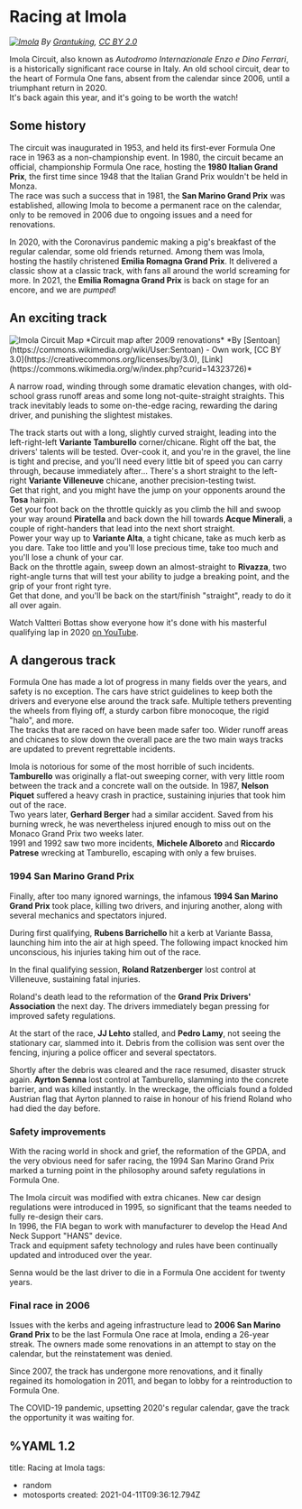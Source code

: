 # Racing at Imola

*[![Imola](/formula-one/Imola.700w.jpg)](/formula-one/Imola.jpg)*
*By [Grantuking](https://www.flickr.com/photos/grantuking/2878636275/), [CC BY 2.0](https://commons.wikimedia.org/w/index.php?curid=6726644)*

Imola Circuit, also known as *Autodromo Internazionale Enzo e Dino Ferrari*, is a historically significant race course in Italy. An old school circuit, dear to the heart of Formula One fans, absent from the calendar since 2006, until a triumphant return in 2020.  
It's back again this year, and it's going to be worth the watch!

## Some history

The circuit was inaugurated in 1953, and held its first-ever Formula One race in 1963 as a non-championship event. In 1980, the circuit became an official, championship Formula One race, hosting the **1980 Italian Grand Prix**, the first time since 1948 that the Italian Grand Prix wouldn't be held in Monza.  
The race was such a success that in 1981, the **San Marino Grand Prix** was established, allowing Imola to become a permanent race on the calendar, only to be removed in 2006 due to ongoing issues and a need for renovations.

In 2020, with the Coronavirus pandemic making a pig's breakfast of the regular calendar, some old friends returned. Among them was Imola, hosting the hastily christened **Emilia Romagna Grand Prix**. It delivered a classic show at a classic track, with fans all around the world screaming for more. In 2021, the **Emilia Romagna Grand Prix** is back on stage for an encore, and we are *pumped*!

## An exciting track


<img src="/formula-one/Imola_2009.png" class="flip" alt="Imola Circuit Map" />
*Circuit map after 2009 renovations*   
*By [Sentoan](https://commons.wikimedia.org/wiki/User:Sentoan) - Own work, [CC BY 3.0](https://creativecommons.org/licenses/by/3.0), [Link](https://commons.wikimedia.org/w/index.php?curid=14323726)*   

A narrow road, winding through some dramatic elevation changes, with old-school grass runoff areas and some long not-quite-straight straights. This track inevitably leads to some on-the-edge racing, rewarding the daring driver, and punishing the slightest mistakes.

The track starts out with a long, slightly curved straight, leading into the left-right-left **Variante Tamburello** corner/chicane. Right off the bat, the drivers' talents will be tested. Over-cook it, and you're in the gravel, the line is tight and precise, and you'll need every little bit of speed you can carry through, because immediately after… There's a short straight to the left-right **Variante Villeneuve** chicane, another precision-testing twist.  
Get that right, and you might have the jump on your opponents around the **Tosa** hairpin.  
Get your foot back on the throttle quickly as you climb the hill and swoop your way around **Piratella** and back down the hill towards **Acque Minerali**, a couple of right-handers that lead into the next short straight.  
Power your way up to **Variante Alta**, a tight chicane, take as much kerb as you dare. Take too little and you'll lose precious time, take too much and you'll lose a chunk of your car.  
Back on the throttle again, sweep down an almost-straight to **Rivazza**, two right-angle turns that will test your ability to judge a breaking point, and the grip of your front right tyre.  
Get that done, and you'll be back on the start/finish "straight", ready to do it all over again.

Watch Valtteri Bottas show everyone how it's done with his masterful qualifying lap in 2020 [on YouTube](https://www.youtube.com/watch?v=_acrCQuCy-8).

## A dangerous track

Formula One has made a lot of progress in many fields over the years, and safety is no exception. The cars have strict guidelines to keep both the drivers and everyone else around the track safe. Multiple tethers preventing the wheels from flying off, a sturdy carbon fibre monocoque, the rigid "halo", and more.  
The tracks that are raced on have been made safer too. Wider runoff areas and chicanes to slow down the overall pace are the two main ways tracks are updated to prevent regrettable incidents.

Imola is notorious for some of the most horrible of such incidents.
**Tamburello** was originally a flat-out sweeping corner, with very little room between the track and a concrete wall on the outside.
In 1987, **Nelson Piquet** suffered a heavy crash in practice, sustaining injuries that took him out of the race.  
Two years later, **Gerhard Berger** had a similar accident. Saved from his burning wreck, he was nevertheless injured enough to miss out on the Monaco Grand Prix two weeks later.  
1991 and 1992 saw two more incidents, **Michele Alboreto** and **Riccardo Patrese** wrecking at Tamburello, escaping with only a few bruises.  

### 1994 San Marino Grand Prix

Finally, after too many ignored warnings, the infamous **1994 San Marino Grand Prix** took place, killing two drivers, and injuring another, along with several mechanics and spectators injured.

During first qualifying, **Rubens Barrichello** hit a kerb at Variante Bassa, launching him into the air at high speed. The following impact knocked him unconscious, his injuries taking him out of the race.

In the final qualifying session, **Roland Ratzenberger** lost control at Villeneuve, sustaining fatal injuries.

Roland's death lead to the reformation of the **Grand Prix Drivers' Association** the next day. The drivers immediately began pressing for improved safety regulations.

At the start of the race, **JJ Lehto** stalled, and **Pedro Lamy**, not seeing the stationary car, slammed into it. Debris from the collision was sent over the fencing, injuring a police officer and several spectators.

Shortly after the debris was cleared and the race resumed, disaster struck again. **Ayrton Senna** lost control at Tamburello, slamming into the concrete barrier, and was killed instantly. In the wreckage, the officials found a folded Austrian flag that Ayrton planned to raise in honour of his friend Roland who had died the day before.

### Safety improvements

With the racing world in shock and grief, the reformation of the GPDA, and the very obvious need for safer racing, the 1994 San Marino Grand Prix marked a turning point in the philosophy around safety regulations in Formula One.

The Imola circuit was modified with extra chicanes.
New car design regulations were introduced in 1995, so significant that the teams needed to fully re-design their cars.  
In 1996, the FIA began to work with manufacturer to develop the Head And Neck Support "HANS" device.  
Track and equipment safety technology and rules have been continually updated and introduced over the year.

Senna would be the last driver to die in a Formula One accident for twenty years.

### Final race in 2006

Issues with the kerbs and ageing infrastructure lead to **2006 San Marino Grand Prix** to be the last Formula One race at Imola, ending a 26-year streak. The owners made some renovations in an attempt to stay on the calendar, but the reinstatement was denied.

Since 2007, the track has undergone more renovations, and it finally regained its homologation in 2011, and began to lobby for a reintroduction to Formula One.

The COVID-19 pandemic, upsetting 2020's regular calendar, gave the track the opportunity it was waiting for.

%YAML 1.2
---
title: Racing at Imola
tags:
  - random
  - motosports
created: 2021-04-11T09:36:12.794Z
